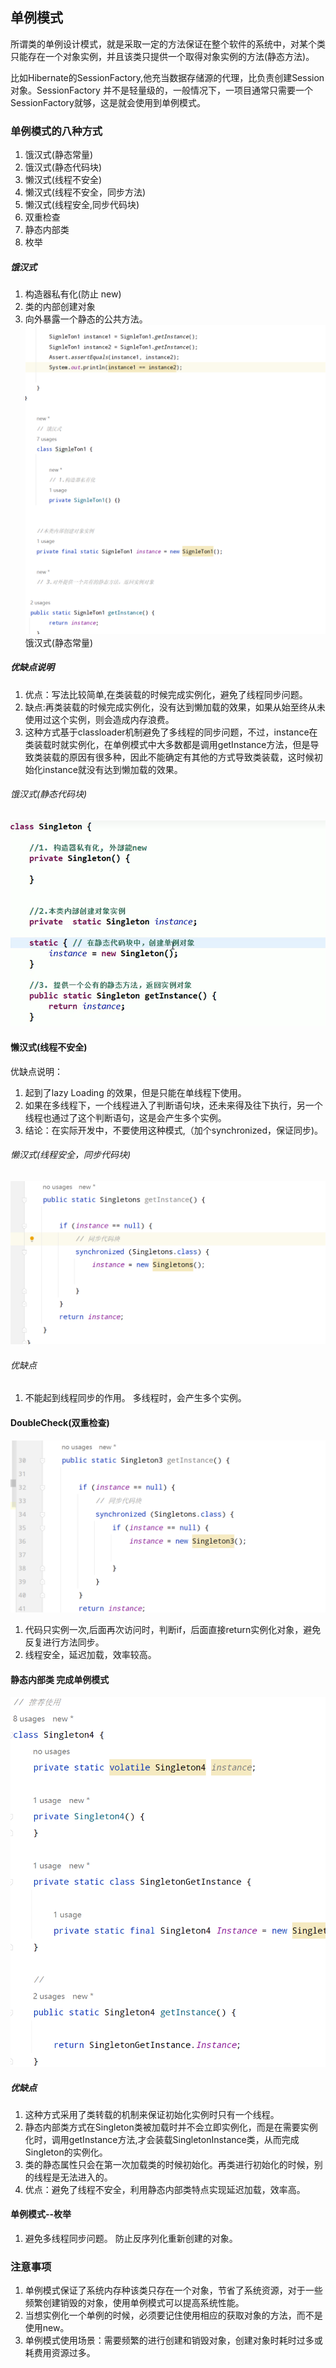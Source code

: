 ## 单例模式  
所谓类的单例设计模式，就是采取一定的方法保证在整个软件的系统中，对某个类只能存在一个对象实例，并且该类只提供一个取得对象实例的方法(静态方法)。  

比如Hibernate的SessionFactory,他充当数据存储源的代理，比负责创建Session对象。SessionFactory 并不是轻量级的，一般情况下，一项目通常只需要一个SessionFactory就够，这是就会使用到单例模式。  
### 单例模式的八种方式  
1) 饿汉式(静态常量)
2) 饿汉式(静态代码块)
3) 懒汉式(线程不安全)
4) 懒汉式(线程不安全，同步方法)
5) 懒汉式(线程安全,同步代码块)
6) 双重检查
7) 静态内部类
8) 枚举  
##### 饿汉式  
1) 构造器私有化(防止 new)
2) 类的内部创建对象
3) 向外暴露一个静态的公共方法。  
![img.png](img.png)  
饿汉式(静态常量)  

##### 优缺点说明 
1) 优点：写法比较简单,在类装载的时候完成实例化，避免了线程同步问题。
2) 缺点:再类装载的时候完成实例化，没有达到懒加载的效果，如果从始至终从未使用过这个实例，则会造成内存浪费。
3) 这种方式基于classloader机制避免了多线程的同步问题，不过，instance在类装载时就实例化，在单例模式中大多数都是调用getInstance方法，但是导致类装载的原因有很多种，因此不能确定有其他的方式导致类装载，这时候初始化instance就没有达到懒加载的效果。  

###### 饿汉式(静态代码块)
 ![img_1.png](img_1.png)   
 
#### 懒汉式(线程不安全)  
优缺点说明：  
1) 起到了lazy Loading 的效果，但是只能在单线程下使用。
2) 如果在多线程下，一个线程进入了判断语句块，还未来得及往下执行，另一个线程也通过了这个判断语句，这是会产生多个实例。
3) 结论：在实际开发中，不要使用这种模式,（加个synchronized，保证同步)。
###### 懒汉式(线程安全，同步代码块)    
![img_2.png](img_2.png)  
###### 优缺点  
1.  不能起到线程同步的作用。 多线程时，会产生多个实例。  

#### DoubleCheck(双重检查)  
![img_3.png](img_3.png)  
1.  代码只实例一次,后面再次访问时，判断if，后面直接return实例化对象，避免反复进行方法同步。  
2.  线程安全，延迟加载，效率较高。  
#### 静态内部类 完成单例模式  
![img_4.png](img_4.png)  
##### 优缺点  
1.  这种方式采用了类转载的机制来保证初始化实例时只有一个线程。  
2. 静态内部类方式在Singleton类被加载时并不会立即实例化，而是在需要实例化时，调用getInstance方法,才会装载SingletonInstance类，从而完成Singleton的实例化。  
3. 类的静态属性只会在第一次加载类的时候初始化。再类进行初始化的时候，别的线程是无法进入的。
4. 优点：避免了线程不安全，利用静态内部类特点实现延迟加载，效率高。  
#### 单例模式--枚举   
1) 避免多线程同步问题。 防止反序列化重新创建的对象。  
### 注意事项  
1. 单例模式保证了系统内存种该类只存在一个对象，节省了系统资源，对于一些频繁创建销毁的对象，使用单例模式可以提高系统性能。
2. 当想实例化一个单例的时候，必须要记住使用相应的获取对象的方法，而不是使用new。
3. 单例模式使用场景：需要频繁的进行创建和销毁对象，创建对象时耗时过多或耗费用资源过多。